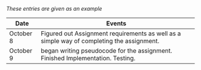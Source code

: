 *These entries are given as an example*

| Date      | Events
|-----------|--------------------
| October 8 | Figured out Assignment requirements as well as a simple way of completing the assignment. 
| October 9 | began writing pseudocode for the assignment. Finished Implementation. Testing.